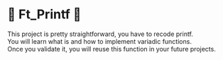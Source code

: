 # 🧡 Ft_Printf 🧡
This project is pretty straightforward, you have to recode printf.\
You will learn what is and how to implement variadic functions.\
Once you validate it, you will reuse this function in your future projects.

